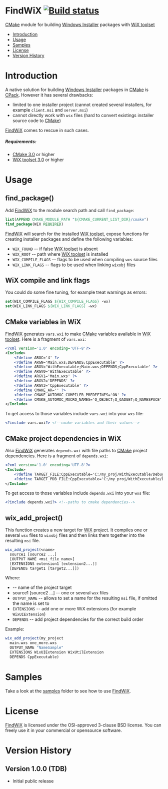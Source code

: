 # FindWiX [![Build status](https://ci.appveyor.com/api/projects/status/4iagwdkceft3fb0o?svg=true)](https://ci.appveyor.com/project/sqzhr/findwix-73k2b)

[CMake](https://cmake.org) module for building [Windows Installer](https://en.wikipedia.org/wiki/Windows_Installer) packages with [WiX toolset](http://wixtoolset.org)
* [Introduction](#introduction)
* [Usage](#usage)
* [Samples](#samples) 
* [License](#license) 
* [Version History](#version-history)

# Introduction
A native solution for building [Windows Installer](https://en.wikipedia.org/wiki/Windows_Installer) packages in [CMake](https://cmake.org) is [CPack](https://cmake.org/cmake/help/v3.0/module/CPack.html). However it has several drawbacks:
- limited to one installer project (cannot created several installers, for example `client.msi` and `server.msi`)
- cannot directly work with `wsx` files (hard to convert existings installer source code to [CMake](https://cmake.org))

[FindWiX](https://github.com/apriorit/FindWiX) comes to rescue in such cases.

##### Requirements:
- [CMake 3.0](https://cmake.org/download/) or higher
- [WiX toolset 3.0](http://wixtoolset.org/releases/) or higher

# Usage
## find_package()
Add [FindWiX](https://github.com/apriorit/FindWiX) to the module search path and call `find_package`:
```cmake
list(APPEND CMAKE_MODULE_PATH "${CMAKE_CURRENT_LIST_DIR}/cmake")
find_package(WIX REQUIRED)
```
[FindWiX](https://github.com/apriorit/FindWiX) will search for the installed [WiX toolset](http://wixtoolset.org), expose functions for creating installer packages and define the following variables:
* ```WIX_FOUND``` -- if false [WiX toolset](http://wixtoolset.org) is absent
* ```WIX_ROOT``` -- path where [WiX toolset](http://wixtoolset.org) is installed
* ```WIX_COMPILE_FLAGS``` -- flags to be used when compiling `wxs` source files
* ```WIX_LINK_FLAGS``` -- flags to be used when linking `wixobj` files

## WiX compile and link flags
You could do some fine tuning, for example treat warnings as errors:
```cmake
set(WIX_COMPILE_FLAGS ${WIX_COMPILE_FLAGS} -wx)
set(WIX_LINK_FLAGS ${WIX_LINK_FLAGS} -wx)
```

## CMake variables in WiX
[FindWiX](https://github.com/apriorit/FindWiX) generates `vars.wxi` to make [CMake](https://cmake.org) variables available in [WiX toolset](http://wixtoolset.org). Here is a fragment of `vars.wxi`:
```xml
<?xml version='1.0' encoding='UTF-8'?>
<Include>
    <?define ARGC='4' ?>
    <?define ARGN='Main.wxs;DEPENDS;CppExecutable' ?>
    <?define ARGV='WithExecutable;Main.wxs;DEPENDS;CppExecutable' ?>
    <?define ARGV0='WithExecutable' ?>
    <?define ARGV1='Main.wxs' ?>
    <?define ARGV2='DEPENDS' ?>
    <?define ARGV3='CppExecutable' ?>
    <?define CMAKE_AR='' ?>
    <?define CMAKE_AUTOMOC_COMPILER_PREDEFINES='ON' ?>
    <?define CMAKE_AUTOMOC_MACRO_NAMES='Q_OBJECT;Q_GADGET;Q_NAMESPACE' ?>
</Include>
```
To get access to those variables include `vars.wxi` into your `wxs` file:
```xml
<?include vars.wxi?> <!--cmake variables and their values-->
```

## CMake project dependencies in WiX
Also [FindWiX](https://github.com/apriorit/FindWiX) generates `depends.wxi` with file paths to [CMake](https://cmake.org) project dependencies. Here is a fragment of `depends.wxi`:
```xml
<?xml version='1.0' encoding='UTF-8'?>
<Include>
    <?define TARGET_FILE:CppExecutable='C:/my_proj/WithExecutable/Debug/CppExecutable.exe' ?>
    <?define TARGET_PDB_FILE:CppExecutable='C:/my_proj/WithExecutable/Debug/CppExecutable.pdb' ?>
</Include>
```
To get access to those variables include `depends.wxi` into your `wxs` file:
```xml
<?include depends.wxi?> <!--paths to cmake dependencies-->
```

## wix_add_project()
This function creates a new target for [WiX](http://wixtoolset.org) project. It compiles one or several `wsx` files to `wixobj` files and then links them together into the resulting `msi` file.

```cmake
wix_add_project(<name>
  source1 [source2 ...]
  [OUTPUT_NAME <msi_file_name>]
  [EXTENSIONS extension1 [extension2...]]
  [DEPENDS target1 [target2...]])
```

Where:
  * <name> -- name of the project target
  * source1 [source2 ...] -- one or several `wsx` files
  * `OUTPUT_NAME` -- allows to set a name for the resulting `msi` file, if omitted the name is set to <name>
  * `EXTENSIONS` -- add one or more WiX extensions (for example `WixUIExtension`)
  * `DEPENDS` -- add project dependencies for the correct build order
  
Example:
  ```cmake
  wix_add_project(my_project 
    main.wxs one_more.wxs 
    OUTPUT_NAME "NameSample" 
    EXTENSIONS WixUIExtension WixUtilExtension
    DEPENDS CppExecutable)
  ```  

# Samples 
Take a look at the [samples](samples/) folder to see how to use [FindWiX](https://github.com/apriorit/FindWiX).

# License
[FindWiX](https://github.com/apriorit/FindWiX) is licensed under the OSI-approved 3-clause BSD license. You can freely use it in your commercial or opensource software.

# Version History

## Version 1.0.0 (TDB)
- Initial public release